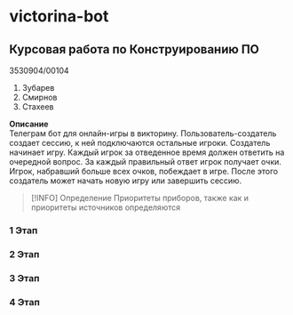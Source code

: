 # victorina-bot

## Курсовая работа по Конструированию ПО 

3530904/00104 
1. Зубарев 
2. Смирнов
3. Стахеев

**Описание**  
Телеграм бот для онлайн-игры в викторину. Пользователь-создатель создает сессию, к ней подключаются остальные игроки. Создатель начинает игру. Каждый игрок за отведенное время должен ответить на очередной вопрос. За каждый правильный ответ игрок получает очки. Игрок, набравший больше всех очков, побеждает в игре. После этого создатель может начать новую игру или завершить сессию.

>[!INFO] Определение
>Приоритеты приборов, также как и приоритеты источников определяются

### 1 Этап   
### 2 Этап   
### 3 Этап   
### 4 Этап  
